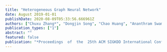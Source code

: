 ```yaml
---
title: "Heterogeneous Graph Neural Network"
date: August 2019-01-01
publishDate: 2020-08-09T05:33:56.666961Z
authors: ["Chuxu Zhang*", "Dongjin Song", "Chao Huang", "Ananthram Swami", "Nitesh V. Chawla"]
publication_types: ["1"]
abstract: ""
featured: false
publication: "*Proceedings  of  the  25th ACM SIGKDD International Conference on Knowledge Discovery and Data Mining (KDD)*"
---
```


